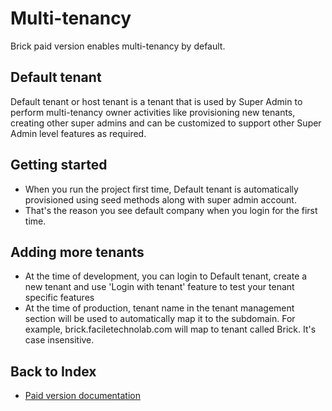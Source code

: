 # Multi-tenancy
Brick paid version enables multi-tenancy by default. 

## Default tenant
Default tenant or host tenant is a tenant that is used by Super Admin to perform multi-tenancy owner activities like provisioning new tenants, creating other super admins and can be customized to support other Super Admin level features as required.

## Getting started
- When you run the project first time, Default tenant is automatically provisioned using seed methods along with super admin account.
- That's the reason you see default company when you login for the first time.

## Adding more tenants 
- At the time of development, you can login to Default tenant, create a new tenant and use 'Login with tenant' feature to test your tenant specific features
- At the time of production, tenant name in the tenant management section will be used to automatically map it to the subdomain. For example, brick.faciletechnolab.com will map to tenant called Brick. It's case insensitive.

## Back to Index
- [Paid version documentation](./brick.md)